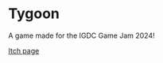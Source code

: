 # Tygoon
A game made for the IGDC Game Jam 2024!

<a href="https://stashatstake.itch.io/tygoon"> Itch page </a>
